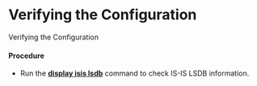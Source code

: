 Verifying the Configuration
===========================

Verifying the Configuration

#### Procedure

* Run the [**display isis lsdb**](cmdqueryname=display+isis+lsdb) command to check IS-IS LSDB information.